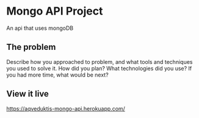 # Mongo API Project

An api that uses mongoDB

## The problem

Describe how you approached to problem, and what tools and techniques you used to solve it. How did you plan? What technologies did you use? If you had more time, what would be next?

## View it live

https://aqveduktis-mongo-api.herokuapp.com/
